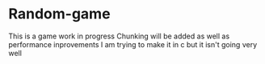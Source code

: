 # Random-game
This is a game work in progress
Chunking will be added as well as performance inprovements
I am trying to make it in c but it isn't going very well
